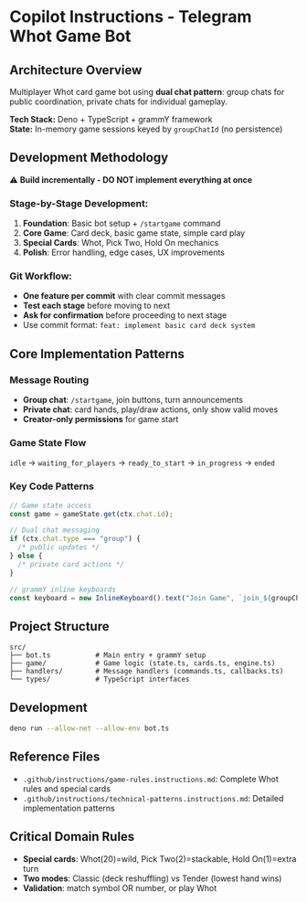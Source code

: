 # Copilot Instructions - Telegram Whot Game Bot

## Architecture Overview

Multiplayer Whot card game bot using **dual chat pattern**: group chats for public coordination, private chats for individual gameplay.

**Tech Stack:** Deno + TypeScript + grammY framework  
**State:** In-memory game sessions keyed by `groupChatId` (no persistence)

## Development Methodology

⚠️ **Build incrementally - DO NOT implement everything at once**

### Stage-by-Stage Development:

1. **Foundation**: Basic bot setup + `/startgame` command
2. **Core Game**: Card deck, basic game state, simple card play
3. **Special Cards**: Whot, Pick Two, Hold On mechanics
4. **Polish**: Error handling, edge cases, UX improvements

### Git Workflow:

- **One feature per commit** with clear commit messages
- **Test each stage** before moving to next
- **Ask for confirmation** before proceeding to next stage
- Use commit format: `feat: implement basic card deck system`

## Core Implementation Patterns

### Message Routing

- **Group chat**: `/startgame`, join buttons, turn announcements
- **Private chat**: card hands, play/draw actions, only show valid moves
- **Creator-only permissions** for game start

### Game State Flow

`idle` → `waiting_for_players` → `ready_to_start` → `in_progress` → `ended`

### Key Code Patterns

```typescript
// Game state access
const game = gameState.get(ctx.chat.id);

// Dual chat messaging
if (ctx.chat.type === "group") {
  /* public updates */
} else {
  /* private card actions */
}

// grammY inline keyboards
const keyboard = new InlineKeyboard().text("Join Game", `join_${groupChatId}`);
```

## Project Structure

```
src/
├── bot.ts           # Main entry + grammY setup
├── game/            # Game logic (state.ts, cards.ts, engine.ts)
├── handlers/        # Message handlers (commands.ts, callbacks.ts)
└── types/           # TypeScript interfaces
```

## Development

```bash
deno run --allow-net --allow-env bot.ts
```

## Reference Files

- `.github/instructions/game-rules.instructions.md`: Complete Whot rules and special cards
- `.github/instructions/technical-patterns.instructions.md`: Detailed implementation patterns

## Critical Domain Rules

- **Special cards**: Whot(20)=wild, Pick Two(2)=stackable, Hold On(1)=extra turn
- **Two modes**: Classic (deck reshuffling) vs Tender (lowest hand wins)
- **Validation**: match symbol OR number, or play Whot
